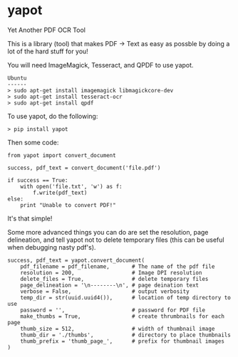 yapot
=====

Yet Another PDF OCR Tool


This is a library (tool) that makes PDF -> Text as easy as possble by doing a lot of the hard stuff for you!

You will need ImageMagick, Tesseract, and QPDF to use yapot.

    Ubuntu
    ------
    > sudo apt-get install imagemagick libmagickcore-dev
    > sudo apt-get install tesseract-ocr
    > sudo apt-get install qpdf
        
To use yapot, do the following:

    > pip install yapot
    
Then some code:

    from yapot import convert_document
    
    success, pdf_text = convert_document('file.pdf')
    
    if success == True:
        with open('file.txt', 'w') as f:
            f.write(pdf_text)
    else:
        print "Unable to convert PDF!"
        
It's that simple!

Some more advanced things you can do are set the resolution, page delineation, and tell yapot not to delete temporary files (this can be useful when debugging nasty pdf's).

    success, pdf_text = yapot.convert_document(
        pdf_filename = pdf_filename,       # The name of the pdf file
        resolution = 200,                  # Image DPI resolution
        delete_files = True,               # delete temporary files
        page_delineation = '\n--------\n', # page deination text
        verbose = False,                   # output verbosity
        temp_dir = str(uuid.uuid4()),      # location of temp directory to use
        password = '',                     # password for PDF file
        make_thumbs = True,                # create thrumbnails for each page
        thumb_size = 512,                  # width of thumbnail image
        thumb_dir = './thumbs',            # directory to place thumbnails
        thumb_prefix = 'thumb_page_',      # prefix for thumbnail images
    )

